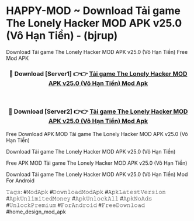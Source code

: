 # HAPPY-MOD ~ Download Tải game The Lonely Hacker MOD APK v25.0 (Vô Hạn Tiền) - (bjrup)
Download Tải game The Lonely Hacker MOD APK v25.0 (Vô Hạn Tiền) Free Mod APK

<div align="center">
<h3>🔴 Download [Server1] 👉👉 <a href="https://apk-comot.site?title=Tải_game_The_Lonely_Hacker_MOD_APK_v25.0_(Vô_Hạn_Tiền)">Tải game The Lonely Hacker MOD APK v25.0 (Vô Hạn Tiền) Mod Apk</a></h3><br>

<h3>🔴 Download [Server2] 👉👉 <a href="https://apk-comot.site?title=Tải_game_The_Lonely_Hacker_MOD_APK_v25.0_(Vô_Hạn_Tiền)">Tải game The Lonely Hacker MOD APK v25.0 (Vô Hạn Tiền) Mod Apk</a></h3>
</div>


Free Download APK MOD Tải game The Lonely Hacker MOD APK v25.0 (Vô Hạn Tiền)

Download Tải game The Lonely Hacker MOD APK v25.0 (Vô Hạn Tiền) 

Free APK MOD Tải game The Lonely Hacker MOD APK v25.0 (Vô Hạn Tiền) 

Download Tải game The Lonely Hacker MOD APK v25.0 (Vô Hạn Tiền) Mod For Android

𝚃𝚊𝚐𝚜: #𝙼𝚘𝚍𝙰𝚙𝚔 #𝙳𝚘𝚠𝚗𝚕𝚘𝚊𝚍𝙼𝚘𝚍𝙰𝚙𝚔 #𝙰𝚙𝚔𝙻𝚊𝚝𝚎𝚜𝚝𝚅𝚎𝚛𝚜𝚒𝚘𝚗 #𝙰𝚙𝚔𝚄𝚗𝚕𝚒𝚖𝚒𝚝𝚎𝚍𝙼𝚘𝚗𝚎𝚢 #𝙰𝚙𝚔𝚄𝚗𝚕𝚘𝚌𝚔𝙰𝚕𝚕 #𝙰𝚙𝚔𝙽𝚘𝙰𝚍𝚜 #𝚄𝚗𝚕𝚘𝚌𝚔𝙿𝚛𝚎𝚖𝚒𝚞𝚖 #𝙵𝚘𝚛𝙰𝚗𝚍𝚛𝚘𝚒𝚍 #𝙵𝚛𝚎𝚎𝙳𝚘𝚠𝚗𝚕𝚘𝚊𝚍 #home_design_mod_apk